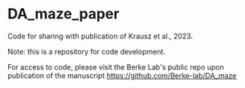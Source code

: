 # DA_maze_paper
Code for sharing with publication of Krausz et al., 2023.

Note: this is a repository for code development.

For access to code, please visit the Berke Lab's public repo upon publication of the manuscript
https://github.com/Berke-lab/DA_maze
